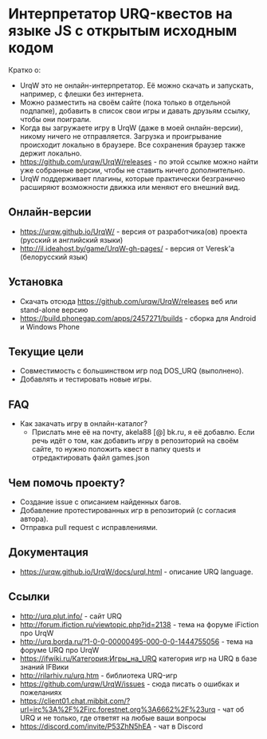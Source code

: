 # Интерпретатор URQ-квестов на языке JS с открытым исходным кодом

Кратко о:

* UrqW это не онлайн-интерпретатор. Её можно скачать и запускать, например, с флешки без интернета.
* Можно разместить на своём сайте (пока только в отдельной подпапке), добавить в список свои игры и давать друзьям ссылку, чтобы они поиграли.
* Когда вы загружаете игру в UrqW (даже в моей онлайн-версии), никому ничего не отправляется. Загрузка и проигрывание происходит локально в браузере. Все сохранения браузер также держит локально.
* https://github.com/urqw/UrqW/releases - по этой ссылке можно найти уже собранные версии, чтобы не ставить ничего дополнительно.
* UrqW поддерживает плагины, которые практически безгранично расширяют возможности движка или меняют его внешний вид.

## Онлайн-версии

* https://urqw.github.io/UrqW/ - версия от разработчика(ов) проекта (русский и английский языки)
* http://il.ideahost.by/game/UrqW-gh-pages/ - версия от Veresk'а (белорусский язык)

## Установка

* Скачать отсюда https://github.com/urqw/UrqW/releases веб или stand-alone версию
* https://build.phonegap.com/apps/2457271/builds - сборка для Android и Windows Phone

## Текущие цели

* Совместимость с большинством игр под DOS_URQ (выполнено).
* Добавлять и тестировать новые игры.

## FAQ

* Как закачать игру в онлайн-каталог?
	- Прислать мне её на почту, akela88 [@] bk.ru, я её добавлю. Если речь идёт о том, как добавить игру в репозиторий на своём сайте, то нужно положить квест в папку quests и отредактировать файл games.json
 
## Чем помочь проекту?

* Создание issue с описанием найденных багов.
* Добавление протестированных игр в репозиторий (с согласия автора).
* Отправка pull request с исправлениями.

## Документация

* https://urqw.github.io/UrqW/docs/urql.html - описание URQ language.

## Ссылки

* http://urq.plut.info/ - сайт URQ
* http://forum.ifiction.ru/viewtopic.php?id=2138 - тема на форуме iFiction про UrqW
* http://urq.borda.ru/?1-0-0-00000495-000-0-0-1444755056 - тема на форуме URQ про UrqW
* https://ifwiki.ru/Категория:Игры_на_URQ категория игр на URQ в базе знаний IFВики
* http://rilarhiv.ru/urq.htm - библиотека URQ-игр
* https://github.com/urqw/UrqW/issues - сюда писать о ошибках и пожеланиях
* https://client01.chat.mibbit.com/?url=irc%3A%2F%2Firc.forestnet.org%3A6662%2F%23urq - чат об URQ и не только, где ответят на любые ваши вопросы
* https://discord.com/invite/P53ZhN5hEA - чат в Discord
